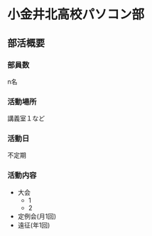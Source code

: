 # 小金井北高校パソコン部

## 部活概要

### 部員数
n名

### 活動場所
講義室１など

### 活動日
不定期

### 活動内容
- 大会
    - 1
    - 2
- 定例会(月1回)
- 遠征(年1回)